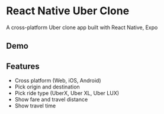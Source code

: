 # React Native Uber Clone

A cross-platform Uber clone app built with React Native, Expo

## Demo


## Features

- Cross platform (Web, iOS, Android)
- Pick origin and destination
- Pick ride type (UberX, Uber XL, Uber LUX)
- Show fare and travel distance
- Show travel time
